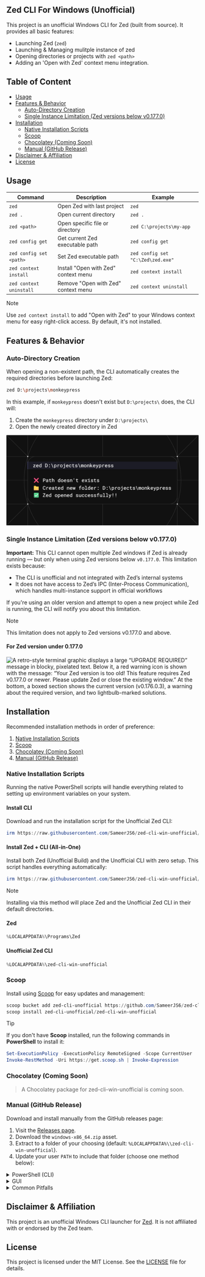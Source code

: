## Zed CLI For Windows (Unofficial)

This project is an unofficial Windows CLI for Zed (built from source). It provides all basic features:

- Launching Zed (`zed`)
- Launching & Managing mulitple instance of zed
- Opening directories or projects with `zed <path>`
- Adding an 'Open with Zed' context menu integration.

## Table of Content

- [Usage](#usage)
- [Features & Behavior](#features--behavior)
  - [Auto-Directory Creation](#auto-directory-creation)
  - [Single Instance Limitation (Zed versions below v0.177.0)](#single-instance-limitation-zed-versions-below-v01770)
- [Installation](#installation)
  - [Native Installation Scripts](#native-installation-scripts)
  - [Scoop](#scoop)
  - [Chocolatey (Coming Soon)](#chocolatey-coming-soon)
  - [Manual (GitHub Release)](#manual-github-release)
- [Disclaimer & Affiliation](#disclaimer--affiliation)
- [License](#license)

## Usage

| Command                 | Description                          | Example                           |
| ----------------------- | ------------------------------------ | --------------------------------- |
| `zed`                   | Open Zed with last project           | `zed`                             |
| `zed .`                 | Open current directory               | `zed .`                           |
| `zed <path>`            | Open specific file or directory      | `zed C:\projects\my-app`          |
| `zed config get`        | Get current Zed executable path      | `zed config get`                  |
| `zed config set <path>` | Set Zed executable path              | `zed config set "C:\Zed\zed.exe"` |
| `zed context install`   | Install "Open with Zed" context menu | `zed context install`             |
| `zed context uninstall` | Remove "Open with Zed" context menu  | `zed context uninstall`           |

> [!NOTE]
> Use `zed context install` to add "Open with Zed" to your Windows context menu for easy right-click access. By default, it's not installed.

## Features & Behavior

### Auto-Directory Creation

When opening a non-existent path, the CLI automatically creates the required directories before launching Zed:

```bash
zed D:\projects\monkeypress
```

In this example, if `monkeypress` doesn't exist but `D:\projects\` does, the CLI will:

1. Create the `monkeypress` directory under `D:\projects\`
2. Open the newly created directory in Zed

![A terminal-like window with a dark background shows a command and its output. The command entered is `zed D:\projects\monkeypress`. Below it are three lines of output](./public/auto-directory.png)

### Single Instance Limitation (Zed versions below v0.177.0)

**Important:** This CLI cannot open multiple Zed windows if Zed is already running — but only when using Zed versions below `v0.177.0`. This limitation exists because:

- The CLI is unofficial and not integrated with Zed’s internal systems
- It does not have access to Zed’s IPC (Inter-Process Communication), which handles multi-instance support in official workflows

If you're using an older version and attempt to open a new project while Zed is running, the CLI will notify you about this limitation.

> [!NOTE]
> This limitation does not apply to Zed versions v0.177.0 and above.

#### For Zed version under 0.177.0

![
A retro-style terminal graphic displays a large “UPGRADE REQUIRED” message in blocky, pixelated text. Below it, a red warning icon is shown with the message: “Your Zed version is too old! This feature requires Zed v0.177.0 or newer. Please update Zed or close the existing window.” At the bottom, a boxed section shows the current version (v0.176.0.3), a warning about the required version, and two lightbulb-marked solutions.](./public/upgrade-required.png)

## Installation

Recommended installation methods in order of preference:

1. [Native Installation Scripts](#native-installation-scripts)
2. [Scoop](#scoop)
3. [Chocolatey (Coming Soon)](#chocolatey-coming-soon)
4. [Manual (GitHub Release)](#manual-github-release)

### Native Installation Scripts

Running the native PowerShell scripts will handle everything related to setting up environment variables on your system.

#### Install CLI

Download and run the installation script for the Unofficial Zed CLI:

```powershell
irm https://raw.githubusercontent.com/SameerJS6/zed-cli-win-unofficial/refs/heads/main/scripts/release/install-wrapper.ps1 | iex
```

#### Install Zed + CLI (All-in-One)

Install both Zed (Unofficial Build) and the Unofficial CLI with zero setup. This script handles everything automatically:

```powershell
irm https://raw.githubusercontent.com/SameerJS6/zed-cli-win-unofficial/refs/heads/main/scripts/release/install-with-zed-wrapper.ps1 | iex
```

> [!NOTE]
> Installing via this method will place Zed and the Unofficial Zed CLI in their default directories.
>
> #### Zed
>
> ```powershell
> %LOCALAPPDATA%\Programs\Zed
> ```
>
> #### Unofficial Zed CLI
>
> ```powershell
> %LOCALAPPDATA%\zed-cli-win-unofficial
> ```

### Scoop

Install using [Scoop](https://scoop.sh/) for easy updates and management:

```powershell
scoop bucket add zed-cli-unofficial https://github.com/SameerJS6/zed-cli-win-unofficial
scoop install zed-cli-unofficial/zed-cli-win-unofficial
```

> [!TIP]
> If you don't have **Scoop** installed, run the following commands in **PowerShell** to install it:
>
> ```powershell
> Set-ExecutionPolicy -ExecutionPolicy RemoteSigned -Scope CurrentUser
> Invoke-RestMethod -Uri https://get.scoop.sh | Invoke-Expression
> ```

### Chocolatey (Coming Soon)

> A Chocolatey package for zed-cli-win-unofficial is coming soon.

### Manual (GitHub Release)

Download and install manually from the GitHub releases page:

1. Visit the [Releases page](https://github.com/SameerJS6/zed-cli-win-unofficial/releases).
2. Download the `windows-x86_64.zip` asset.
3. Extract to a folder of your choosing (default: `%LOCALAPPDATA%\\zed-cli-win-unofficial`).
4. Update your user `PATH` to include that folder (choose one method below):

<details><summary>PowerShell (CLI)</summary>

```powershell
$path = "$env:LOCALAPPDATA\\zed-cli-win-unofficial"
[Environment]::SetEnvironmentVariable('PATH', $env:PATH + ';' + $path, 'User')
```

</details>

<details><summary>GUI</summary>

- Press Win, type "Environment Variables", and open "Edit user environment variables".
- Under "User variables", select "Path" → click "Edit" → click "New".
- Paste `%LOCALAPPDATA%\\zed-cli-win-unofficial` and click "OK" on all dialogs.

> [!TIP]
> If you have PowerToys installed, you can use the PowerToys _Environment Variables_ tool to manage your variables more easily.

</details>

<details><summary>Common Pitfalls</summary>

- Unblock the downloaded ZIP if prompted (Right-click → Properties → Unblock).
- Verify both `zed-cli-win-unofficial.exe` and `zed.bat` are present.
- Restart your terminal after updating the `PATH`.

</details>

## Disclaimer & Affiliation

This project is an unofficial Windows CLI launcher for [Zed](https://zed.dev). It is not affiliated with or endorsed by the Zed team.

## License

This project is licensed under the MIT License. See the [LICENSE](LICENSE) file for details.
